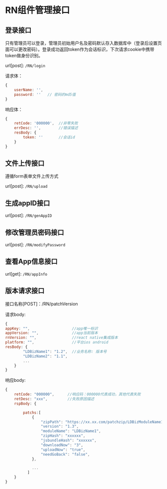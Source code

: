 # RN组件管理接口


## 登录接口

只有管理员可以登录，管理员初始用户名及密码默认存入数据库中（登录后设置页面可以更改密码）。登录成功返回token作为会话标识，下次请求cookie中携带token做身份识别。

url[post]: `/RN/login`

请求体：

```js
{
    userName: '',
    password: ''   // 密码的md5值
}
```

响应体：

```js
{
    retCode: '000000',  //非零失败
    errDesc: '',        //错误描述
    resBody: {
        token: ''       //会话id
    }
}
```

## 文件上传接口

遵循form表单文件上传方式

url[post]: `/RN/upload`


## 生成appID接口

url[post]: `/RN/genAppID`

## 修改管理员密码接口

url[post]: `/RN/modifyPassword`


## 查看App信息接口

url[get]: `/RN/appInfo`

## 版本请求接口

接口名称[POST]：/RN/patchVersion

请求body:

```js
{
appKey: "",                   //app唯一标识
appVersion: "",               //app当前版本
rnVersion: "",                //react native集成版本
platform: "",                 //平台ios android
resBody: { 
        "LDBizName1": "1.2",  //业务名称: 版本号
        "LDBizName2": "1.1", 
        ...
    } 
}
```

响应body:

```js
{
    retCode: "000000",      //响应码：000000代表成功，其他代表失败
    retDesc: "xxx",         //失败原因描述
    rspBody: {

        patchs:[   
            { 
                "zipPath": "https://xx.xx.com/patchzip/LDBizModuleName1.zip",   //下载路径
                "version": "1.3",                                               //业务版本号
                "moduleName": "LDBizName1",                                     //jsBundle名称
                "zipHash": "xxxxxx",                                            //zip文件md5值
                "jsbundleHash": "xxxxxx",                                       //差异合并后js文件md5值
                "downloadNow": "3",                                             //0：总是下载, 1:wifi下载，2: 4g和wifi下载
                "uploadNow": "true",                                            //true:即刻更新，false:下次启动更新
                "needGoBack": "false",                                          //是否需要回退版本
            },

            ...
          ]
    }
}

